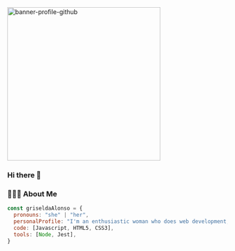 <img src="https://i.ibb.co/2558JrY/banner-profile-github.png" alt="banner-profile-github" border="0" height="350px" align='space-around'>

### Hi there 👋

<h3> 👨🏻‍💻 About Me </h3>


```javascript
const griseldaAlonso = {
  pronouns: "she" | "her",
  personalProfile: "I'm an enthusiastic woman who does web development, passionate about problem solving and a lifelong learner.",
  code: [Javascript, HTML5, CSS3],
  tools: [Node, Jest],
}
```
<!--
**GriseldaAlonso/GriseldaAlonso** is a ✨ _special_ ✨ repository because its `README.md` (this file) appears on your GitHub profile.

Here are some ideas to get you started:

- 🔭 I’m currently working on ...
- 🌱 I’m currently learning ...
- 👯 I’m looking to collaborate on ...
- 🤔 I’m looking for help with ...
- 💬 Ask me about ...
- 📫 How to reach me: ...
- 😄 Pronouns: ...
- ⚡ Fun fact: ...
-->


